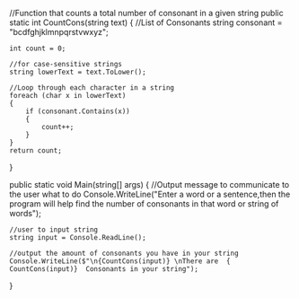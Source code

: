 //Function that counts a total number of consonant in a given string
public static int CountCons(string text) 
{
    //List of Consonants
    string consonant = "bcdfghjklmnpqrstvwxyz";

    int count = 0;

    //for case-sensitive strings
    string lowerText = text.ToLower();

    //Loop through each character in a string
    foreach (char x in lowerText) 
    {
        if (consonant.Contains(x)) 
        {
            count++;
        }
    }
    return count;
}


public static void Main(string[] args)
{
    //Output message to communicate to the user what to do
    Console.WriteLine("Enter a word or a sentence,then the program will help find the number of consonants in that word or string of words");

    //user to input string 
    string input = Console.ReadLine();

    //output the amount of consonants you have in your string
    Console.WriteLine($"\n{CountCons(input)} \nThere are  { CountCons(input)}  Consonants in your string");
}
